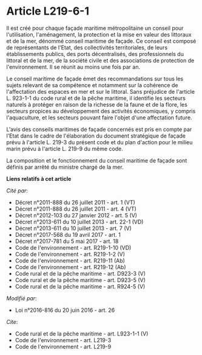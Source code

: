 # Article L219-6-1

Il est créé pour chaque façade maritime métropolitaine un conseil pour l'utilisation, l'aménagement, la protection et la mise
en valeur des littoraux et de la mer, dénommé conseil maritime de façade. Ce conseil est composé de représentants de l'Etat,
des collectivités territoriales, de leurs établissements publics, des ports décentralisés, des professionnels du littoral et
de la mer, de la société civile et des associations de protection de l'environnement. Il se réunit au moins une fois par an. 

Le conseil maritime de façade émet des recommandations sur tous les sujets relevant de sa compétence et notamment sur la
cohérence de l'affectation des espaces en mer et sur le littoral. Sans préjudice de l'article L. 923-1-1 du code rural et de
la pêche maritime, il identifie les secteurs naturels à protéger en raison de la richesse de la faune et de la flore, les
secteurs propices au développement des activités économiques, y compris l'aquaculture, et les secteurs pouvant faire l'objet
d'une affectation future.

L'avis des conseils maritimes de façade concernés est pris en compte par l'Etat dans le cadre de l'élaboration du document
stratégique de façade prévu à l'article L. 219-3 du présent code et du plan d'action pour le milieu marin prévu à l'article
L. 219-9 du même code. 

La composition et le fonctionnement du conseil maritime de façade sont définis par arrêté du ministre chargé de la mer.

**Liens relatifs à cet article**

_Cité par_:

  - Décret n°2011-888 du 26 juillet 2011 - art. 1 (VT)
  - Décret n°2011-888 du 26 juillet 2011 - art. 4 (VT)
  - Décret n°2012-103 du 27 janvier 2012 - art. 5 (V)
  - Décret n°2013-611 du 10 juillet 2013 - art. 22-1 (VD)
  - Décret n°2013-611 du 10 juillet 2013 - art. 7 (V)
  - Décret n°2017-568 du 19 avril 2017 - art. 1
  - Décret n°2017-781 du 5 mai 2017 - art. 18
  - Code de l'environnement - art. R219-1-10 (VD)
  - Code de l'environnement - art. R219-1-2 (V)
  - Code de l'environnement - art. R219-11 (Ab)
  - Code de l'environnement - art. R219-12 (Ab)
  - Code rural et de la pêche maritime - art. D923-3 (V)
  - Code rural et de la pêche maritime - art. D923-5 (V)
  - Code rural et de la pêche maritime - art. R924-5 (V)

_Modifié par_:

  - Loi n°2016-816 du 20 juin 2016 - art. 26

_Cite_:

  - Code rural et de la pêche maritime - art. L923-1-1 (V)
  - Code de l'environnement - art. L219-3
  - Code de l'environnement - art. L219-9

